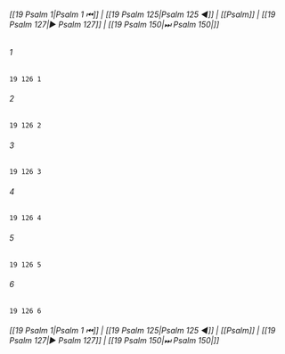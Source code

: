 
###### [[19 Psalm 1|Psalm 1 ⏮]] | [[19 Psalm 125|Psalm 125 ◀]] | [[Psalm]] | [[19 Psalm 127|▶ Psalm 127]] | [[19 Psalm 150|⏭ Psalm 150|]]

###### 1
``` verse
19 126 1 
```
###### 2
``` verse
19 126 2 
```
###### 3
``` verse
19 126 3 
```
###### 4
``` verse
19 126 4 
```
###### 5
``` verse
19 126 5 
```
###### 6
``` verse
19 126 6 
```

###### [[19 Psalm 1|Psalm 1 ⏮]] | [[19 Psalm 125|Psalm 125 ◀]] | [[Psalm]] | [[19 Psalm 127|▶ Psalm 127]] | [[19 Psalm 150|⏭ Psalm 150|]]

